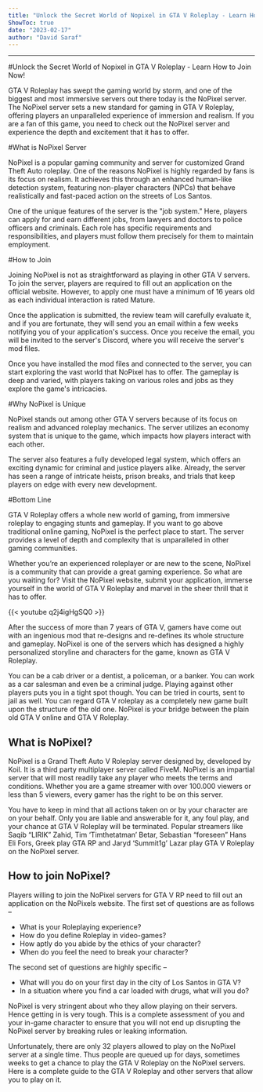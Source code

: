 ```yaml
---
title: "Unlock the Secret World of Nopixel in GTA V Roleplay - Learn How to Join Now!"
ShowToc: true 
date: "2023-02-17"
author: "David Saraf"
---
```

*****
#Unlock the Secret World of Nopixel in GTA V Roleplay - Learn How to Join Now!

GTA V Roleplay has swept the gaming world by storm, and one of the biggest and most immersive servers out there today is the NoPixel server. The NoPixel server sets a new standard for gaming in GTA V Roleplay, offering players an unparalleled experience of immersion and realism. If you are a fan of this game, you need to check out the NoPixel server and experience the depth and excitement that it has to offer.

#What is NoPixel Server

NoPixel is a popular gaming community and server for customized Grand Theft Auto roleplay. One of the reasons NoPixel is highly regarded by fans is its focus on realism. It achieves this through an enhanced human-like detection system, featuring non-player characters (NPCs) that behave realistically and fast-paced action on the streets of Los Santos.

One of the unique features of the server is the "job system." Here, players can apply for and earn different jobs, from lawyers and doctors to police officers and criminals. Each role has specific requirements and responsibilities, and players must follow them precisely for them to maintain employment.

#How to Join

Joining NoPixel is not as straightforward as playing in other GTA V servers. To join the server, players are required to fill out an application on the official website. However, to apply one must have a minimum of 16 years old as each individual interaction is rated Mature.

Once the application is submitted, the review team will carefully evaluate it, and if you are fortunate, they will send you an email within a few weeks notifying you of your application's success. Once you receive the email, you will be invited to the server's Discord, where you will receive the server's mod files.

Once you have installed the mod files and connected to the server, you can start exploring the vast world that NoPixel has to offer. The gameplay is deep and varied, with players taking on various roles and jobs as they explore the game's intricacies.

#Why NoPixel is Unique

NoPixel stands out among other GTA V servers because of its focus on realism and advanced roleplay mechanics. The server utilizes an economy system that is unique to the game, which impacts how players interact with each other.

The server also features a fully developed legal system, which offers an exciting dynamic for criminal and justice players alike. Already, the server has seen a range of intricate heists, prison breaks, and trials that keep players on edge with every new development.

#Bottom Line

GTA V Roleplay offers a whole new world of gaming, from immersive roleplay to engaging stunts and gameplay. If you want to go above traditional online gaming, NoPixel is the perfect place to start. The server provides a level of depth and complexity that is unparalleled in other gaming communities.

Whether you’re an experienced roleplayer or are new to the scene, NoPixel is a community that can provide a great gaming experience. So what are you waiting for? Visit the NoPixel website, submit your application, immerse yourself in the world of GTA V Roleplay and marvel in the sheer thrill that it has to offer.

{{< youtube q2j4igHgSQ0 >}} 



After the success of more than 7 years of GTA V, gamers have come out with an ingenious mod that re-designs and re-defines its whole structure and gameplay. NoPixel is one of the servers which has designed a highly personalized storyline and characters for the game, known as GTA V Roleplay.
 
You can be a cab driver or a dentist, a policeman, or a banker. You can work as a car salesman and even be a criminal judge. Playing against other players puts you in a tight spot though. You can be tried in courts, sent to jail as well. You can regard GTA V roleplay as a completely new game built upon the structure of the old one. NoPixel is your bridge between the plain old GTA V online and GTA V Roleplay.
 
## What is NoPixel?
 
NoPixel is a Grand Theft Auto V Roleplay server designed by, developed by Koil. It is a third party multiplayer server called FiveM. NoPixel is an impartial server that will most readily take any player who meets the terms and conditions. Whether you are a game streamer with over 100.000 viewers or less than 5 viewers, every gamer has the right to be on this server.
 
You have to keep in mind that all actions taken on or by your character are on your behalf. Only you are liable and answerable for it, any foul play, and your chance at GTA V Roleplay will be terminated. Popular streamers like Saqib “LIRIK” Zahid, Tim ‘Timthetatman’ Betar, Sebastian “foreseen” Hans Eli Fors, Greek play GTA RP and Jaryd ‘Summit1g’ Lazar play GTA V Roleplay on the NoPixel server.
 
## How to join NoPixel?
 
Players willing to join the NoPixel servers for GTA V RP need to fill out an application on the NoPixels website. The first set of questions are as follows –
 
- What is your Roleplaying experience?
 - How do you define Roleplay in video-games?
 - How aptly do you abide by the ethics of your character?
 - When do you feel the need to break your character?

 
The second set of questions are highly specific –
 
- What will you do on your first day in the city of Los Santos in GTA V?
 - In a situation where you find a car loaded with drugs, what will you do?

 
NoPixel is very stringent about who they allow playing on their servers. Hence getting in is very tough. This is a complete assessment of you and your in-game character to ensure that you will not end up disrupting the NoPixel server by breaking rules or leaking information.
 
Unfortunately, there are only 32 players allowed to play on the NoPixel server at a single time. Thus people are queued up for days, sometimes weeks to get a chance to play the GTA V Roleplay on the NoPixel servers. Here is a complete guide to the GTA V Roleplay and other servers that allow you to play on it.




